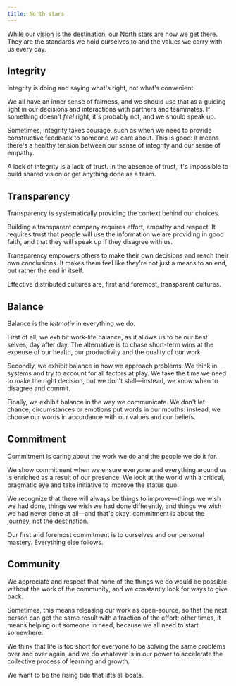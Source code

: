 ```yaml
---
title: North stars
---
```


While [our vision](/about-us/our-vision) is the destination, our North stars are how we get there.
They are the standards we hold ourselves to and the values we carry with us every day.

## Integrity

Integrity is doing and saying what's right, not what's convenient.

We all have an inner sense of fairness, and we should use that as a guiding light in our decisions
and interactions with partners and teammates. If something doesn't _feel_ right, it's probably not, 
and we should speak up.

Sometimes, integrity takes courage, such as when we need to provide constructive feedback to
someone we care about. This is good: it means there's a healthy tension between our sense of
integrity and our sense of empathy.

A lack of integrity is a lack of trust. In the absence of trust, it's impossible to build shared
vision or get anything done as a team.

## Transparency

Transparency is systematically providing the context behind our choices.

Building a transparent company requires effort, empathy and respect. It requires trust that people
will use the information we are providing in good faith, and that they will speak up if they
disagree with us.

Transparency empowers others to make their own decisions and reach their own conclusions. It makes
them feel like they're not just a means to an end, but rather the end in itself.

Effective distributed cultures are, first and foremost, transparent cultures. 

## Balance

Balance is the _leitmotiv_ in everything we do.

First of all, we exhibit work-life balance, as it allows us to be our best selves, day after day.
The alternative is to chase short-term wins at the expense of our health, our productivity and the
quality of our work.

Secondly, we exhibit balance in how we approach problems. We think in systems and try to account for
all factors at play. We take the time we need to make the right decision, but we don't
stall—instead, we know when to disagree and commit.

Finally, we exhibit balance in the way we communicate. We don't let chance, circumstances or
emotions put words in our mouths: instead, we choose our words in accordance with our values and our
beliefs.

## Commitment

Commitment is caring about the work we do and the people we do it for.

We show commitment when we ensure everyone and everything around us is enriched as a result of our
presence. We look at the world with a critical, pragmatic eye and take initiative to improve the
status quo.

We recognize that there will always be things to improve—things we wish we had done, things we wish
we had done differently, and things we wish we had never done at all—and that's okay: commitment is
about the journey, not the destination.

Our first and foremost commitment is to ourselves and our personal mastery. Everything else follows.

## Community

We appreciate and respect that none of the things we do would be possible without the work of the
community, and we constantly look for ways to give back.

Sometimes, this means releasing our work as open-source, so that the next person can get the same
result with a fraction of the effort; other times, it means helping out someone in need, because we
all need to start somewhere.

We think that life is too short for everyone to be solving the same problems over and over again,
and we do whatever is in our power to accelerate the collective process of learning and growth.

We want to be the rising tide that lifts all boats.
